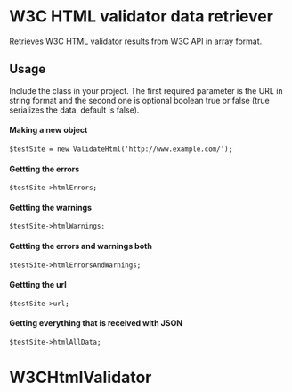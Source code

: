 W3C HTML validator data retriever
===
Retrieves W3C HTML validator results from W3C API in array format.

Usage
------
Include the class in your project. The first required parameter is the URL in string format
and the second one is optional boolean true or false (true serializes the data, default is false).

#### Making a new object
```
$testSite = new ValidateHtml('http://www.example.com/');
```

#### Gettting the errors
```
$testSite->htmlErrors;
```

#### Gettting the warnings
```
$testSite->htmlWarnings;
```

#### Gettting the errors and warnings both
```
$testSite->htmlErrorsAndWarnings;
```

#### Gettting the url
```
$testSite->url;
```

#### Getting everything that is received with JSON
```
$testSite->htmlAllData;
```

# W3CHtmlValidator
